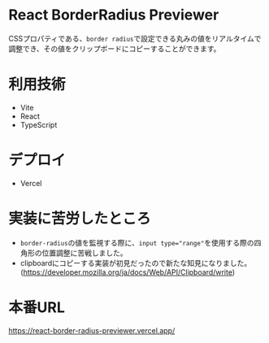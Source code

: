 # React BorderRadius Previewer

CSSプロパティである、`border radius`で設定できる丸みの値をリアルタイムで調整でき、その値をクリップボードにコピーすることができます。

# 利用技術
- Vite
- React
- TypeScript

# デプロイ
- Vercel

# 実装に苦労したところ

- `border-radius`の値を監視する際に、`input type="range"`を使用する際の四角形の位置調整に苦戦しました。
- clipboardにコピーする実装が初見だったので新たな知見になりました。(https://developer.mozilla.org/ja/docs/Web/API/Clipboard/write)

# 本番URL
https://react-border-radius-previewer.vercel.app/